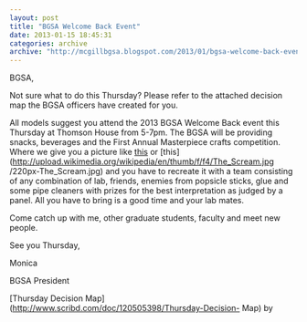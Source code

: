 ```yaml
---
layout: post
title: "BGSA Welcome Back Event"
date: 2013-01-15 18:45:31
categories: archive
archive: "http://mcgillbgsa.blogspot.com/2013/01/bgsa-welcome-back-event.html"
---
```


BGSA,  

  

Not sure what to do this Thursday? Please refer to the attached decision map
the BGSA officers have created for you.

  

All models suggest you attend the 2013 BGSA Welcome Back event this Thursday
at Thomson House from 5-7pm. The BGSA will be providing snacks, beverages and
the First Annual Masterpiece crafts competition. Where we give you a picture
like
[this](http://blogs.artinfo.com/artintheair/files/2012/10/restoredfresco.jpg)
or [this](http://upload.wikimedia.org/wikipedia/en/thumb/f/f4/The_Scream.jpg
/220px-The_Scream.jpg) and you have to recreate it with a team consisting of
any combination of lab, friends, enemies from popsicle sticks, glue and some
pipe cleaners with prizes for the best interpretation as judged by a panel.
All you have to bring is a good time and your lab mates.  

  

Come catch up with me, other graduate students, faculty and meet new people.

  

See you Thursday,

Monica

BGSA President

[Thursday Decision Map](http://www.scribd.com/doc/120505398/Thursday-Decision-
Map) by


    
